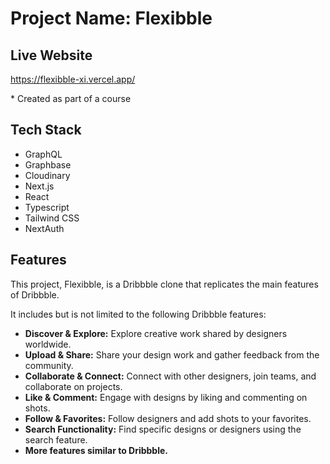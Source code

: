 <!DOCTYPE html>
<html>

<body>
  <h1>Project Name: Flexibble</h1>
  <h2>Live Website</h2>
  <p><a href="https://flexibble-xi.vercel.app/">https://flexibble-xi.vercel.app/</a></p>
  <p>* Created as part of a course</p>

  <h2>Tech Stack</h2>
  <ul>
    <li>GraphQL</li>
    <li>Graphbase</li>
    <li>Cloudinary</li>
    <li>Next.js</li>
    <li>React</li>
    <li>Typescript</li>
    <li>Tailwind CSS</li>
    <li>NextAuth</li>
  </ul>

  <h2>Features</h2>
  <p>This project, Flexibble, is a Dribbble clone that replicates the main features of Dribbble.</p>
  <p>It includes but is not limited to the following Dribbble features:</p>
  <ul>
    <li><strong>Discover & Explore:</strong> Explore creative work shared by designers worldwide.</li>
    <li><strong>Upload & Share:</strong> Share your design work and gather feedback from the community.</li>
    <li><strong>Collaborate & Connect:</strong> Connect with other designers, join teams, and collaborate on projects.</li>
    <li><strong>Like & Comment:</strong> Engage with designs by liking and commenting on shots.</li>
    <li><strong>Follow & Favorites:</strong> Follow designers and add shots to your favorites.</li>
    <li><strong>Search Functionality:</strong> Find specific designs or designers using the search feature.</li>
    <li><strong>More features similar to Dribbble.</strong></li>
  </ul>
</body>

</html>
